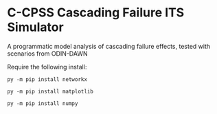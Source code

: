 # C-CPSS Cascading Failure ITS Simulator

A programmatic model analysis of cascading failure effects, tested with scenarios from ODIN-DAWN

Require the following install:

```py -m pip install networkx```

```py -m pip install matplotlib```

``` py -m pip install numpy ```
